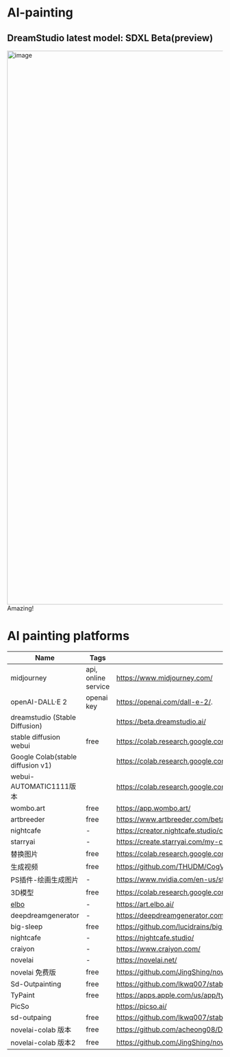 # AI-painting

## DreamStudio latest model: SDXL Beta(preview)   
<img width="1292" alt="image" src="https://user-images.githubusercontent.com/1646622/234959072-6d069a1f-e21a-46ad-b96f-76472d54dd6f.png">
Amazing!

# AI painting platforms

|Name                   | Tags   |URL                                                                                                                       |
|-----------------------|-----------|-----------------------------------------------------------------------------------------------------------|
|midjourney             |api, online service|https://www.midjourney.com/ |
|openAI-DALL·E 2        |openai key | https://openai.com/dall-e-2/.   |
|dreamstudio (Stable Diffusion) | | https://beta.dreamstudio.ai/   |
|stable diffusion webui                  |free      |https://colab.research.google.com/github/altryne/sd-webui-colab/blob/main/Stable_Diffusion_WebUi_Altryne.ipynb |
|Google Colab(stable diffusion v1)       |    |https://colab.research.google.com/github/huggingface/notebooks/blob/main/diffusers/stable_diffusion.ipynb#scrollTo=yEErJFjlrSWS|
|webui-AUTOMATIC1111版本  |      |https://colab.research.google.com/drive/1Iy-xW9t1-OQWhb0hNxueGij8phCyluOh |
|wombo.art              |free      |https://app.wombo.art/                                                                                                         |           
|artbreeder             |free      |https://www.artbreeder.com/beta/collage                                                                                        |
|nightcafe              |-       |https://creator.nightcafe.studio/create/text-to-image?algo=stable                                                              |
|starryai               |-       |https://create.starryai.com/my-creations                                                                                       |
|替换图片                   |free      |https://colab.research.google.com/drive/1R2HJvufacjy7GNrGCwgSE3LbQBk5qcS3?usp=sharing                                          |
|生成视频                   |free      |https://github.com/THUDM/CogVideo                                                                                              |
|PS插件-绘画生成图片            |-       |https://www.nvidia.com/en-us/studio/canvas/                                                                                    |
|3D模型                   |free      |https://colab.research.google.com/drive/1u5-zA330gbNGKVfXMW5e3cmllbfafNNB?usp=sharing                                          |
|[elbo](https://art.elbo.ai/lbo)|-       |https://art.elbo.ai/                                                                                                           |
|deepdreamgenerator|-       |https://deepdreamgenerator.com/                                                                                                           |
|big-sleep|free       |https://github.com/lucidrains/big-sleep/                                                                                                           |
|nightcafe|-       |https://nightcafe.studio/                                                                                                           |
|craiyon|-       |https://www.craiyon.com/                                                                                                           |
|novelai|-       |https://novelai.net/                                                                                                           |
|novelai 免费版|free |https://github.com/JingShing/novelai-colab-ver |
|Sd-Outpainting|free |https://github.com/lkwq007/stablediffusion-infinity |
|TyPaint|free |https://apps.apple.com/us/app/typaint-you-type-ai-paints/id1624024392 |
|PicSo|  |https://picso.ai/ |
|sd-outpaing|free |https://github.com/lkwq007/stablediffusion-infinity |
|novelai-colab 版本|free |https://github.com/acheong08/Diffusion-ColabUI |
|novelai-colab 版本2|free |https://github.com/JingShing/novelai-colab-ver |


